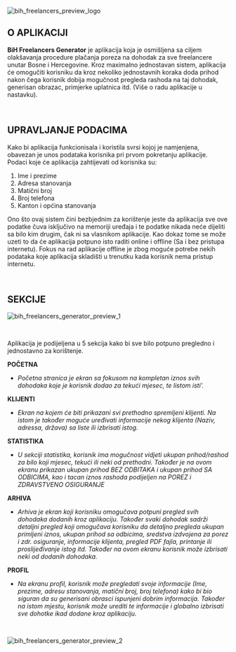 ![bih_freelancers_preview_logo](https://user-images.githubusercontent.com/89051381/176686362-c27eec3c-9413-4cc7-9940-ed788270fcbe.png)


O APLIKACIJI
------------

**BiH Freelancers Generator** je aplikacija koja je osmišljena sa ciljem olakšavanja procedure plačanja poreza na dohodak za sve freelancere unutar Bosne i Hercegovine. Kroz maximalno jednostavan sistem, aplikacija će omogučiti korisniku da kroz nekoliko jednostavnih koraka doda prihod nakon čega korisnik dobija mogučnost pregleda rashoda na taj dohodak, generisan obrazac, primjerke uplatnica itd. (Više o radu aplikacije u nastavku).

<br>

UPRAVLJANJE PODACIMA
--------------------

Kako bi aplikacija funkcionisala i koristila svrsi kojoj je namjenjena, obavezan je unos podataka korisnika pri prvom pokretanju aplikacije. Podaci koje će aplikacija zahtijevati od korisnika su:

1. Ime i prezime
2. Adresa stanovanja
3. Matični broj
4. Broj telefona
5. Kanton i općina stanovanja

Ono što ovaj sistem čini bezbjednim za korištenje jeste da aplikacija sve ove podatke čuva isključivo na memoriji uređaja i te podatke nikada neće dijeliti sa bilo kim drugim, čak ni sa vlasnikom aplikacije. Kao dokaz tome se može uzeti to da će aplikacija potpuno isto raditi online i offline (Sa i bez pristupa internetu). Fokus na rad aplikacije offline je zbog moguće potrebe nekih podataka koje aplikacija skladišti u trenutku kada korisnik nema pristup internetu.  

<br>

SEKCIJE
-------

![bih_freelancers_generator_preview_1](https://user-images.githubusercontent.com/89051381/176686513-daeb2fae-115b-4fbb-99dc-e5c9b32ff09f.png)

<br>

Aplikacija je podijeljena u 5 sekcija kako bi sve bilo potpuno pregledno i jednostavno za korištenje.

**POČETNA**
- *Početna stranica je ekran sa fokusom na kompletan iznos svih dohodaka koje je korisnik dodao za tekući mjesec, te listom isti'.*

**KLIJENTI**
- *Ekran na kojem će biti prikazani svi prethodno spremljeni klijenti. Na istom je također moguće uređivati informacije nekog klijenta (Naziv, adressa, država) sa liste ili izbrisati istog.*

**STATISTIKA**
- *U sekciji statistika, korisnik ima mogučnost vidjeti ukupan prihod/rashod za bilo koji mjesec, tekući ili neki od prethodni. Također je na ovom ekranu prikazan ukupan prihod BEZ ODBITAKA i ukupan prihod SA ODBICIMA, kao i tacan iznos rashoda podijeljen na POREZ i ZDRAVSTVENO OSIGURANJE*

**ARHIVA**
- *Arhiva je ekran koji korisniku omogučava potpuni pregled svih dohodaka dodanih kroz aplikaciju. Također svaki dohodak sadrži detaljni pregled koji omogučava korisniku da detaljno pregleda ukupan primljeni iznos, ukupan prihod sa odbicima, sredstva izdvojena za porez i zdr. osiguranje, informacije klijenta, pregled PDF fajla, printanje ili proslijeđivanje istog itd. Također na ovom ekranu korisnik može izbrisati neki od dodanih dohodaka.*

**PROFIL**
- *Na ekranu profil, korisnik može pregledati svoje informacije (Ime, prezime, adresu stanovanja, matični broj, broj telefona) kako bi bio siguran da su generisani obrasci ispunjeni dobrim informacija. Također na istom mjestu, korisnik može urediti te informacije i globalno izbrisati sve dohotke ikad dodane kroz aplikaciju.*

<br>

![bih_freelancers_generator_preview_2](https://user-images.githubusercontent.com/89051381/176697070-6d7a29d9-b893-4cc2-ad88-2026c191d278.png)
